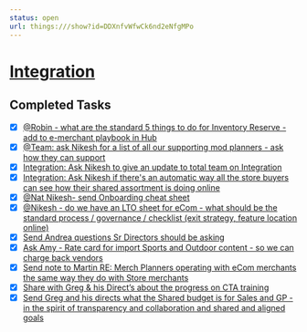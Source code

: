 ```yaml
---
status: open
url: things:///show?id=DDXnfvWfwCk6nd2eNfgMPo
---
```


# [Integration](things:///show?id=DDXnfvWfwCk6nd2eNfgMPo)

## Completed Tasks

- [x] [@Robin - what are the standard 5 things to do for Inventory Reserve - add to e-merchant playbook in Hub](things:///show?id=5ru4yoDgaMrPPNiDwePdWf)
- [x] [@Team: ask Nikesh for a list of all our supporting mod planners - ask how they can support](things:///show?id=8mNtXomTH286LyYzcphSAy)
- [x] [Integration: Ask Nikesh to give an update to total team on Integration ](things:///show?id=QKRz82WrQFKyEF5oTdxz1e)
- [x] [Integration: Ask Nikesh if there's an automatic way all the store buyers can see how their shared assortment is doing online ](things:///show?id=RowHocXbpmmqSMGwpuANP1)
- [x] [@Nat Nikesh- send Onboarding cheat sheet](things:///show?id=Bp4GEgrSq9aQYNG7v66RYA)
- [x] [@Nikesh - do we have an LTO sheet for eCom - what should be the standard process / governance / checklist (exit strategy, feature location online)](things:///show?id=9R546tYTw5CykZDEF5eGbG)
- [x] [Send Andrea questions Sr Directors should be asking ](things:///show?id=LHtxqpeueRYsr8sk1DfycZ)
- [x] [Ask Amy - Rate card for import Sports and Outdoor content - so we can charge back vendors](things:///show?id=9HCV4Ad9J2bsjSw6HpmQW7)
- [x] [Send note to Martin RE: Merch Planners operating with eCom merchants the same way they do with Store merchants](things:///show?id=ESTLzwrEfSMAncDXvC7koQ)
- [x] [Share with Greg & his Direct’s about the progress on CTA training](things:///show?id=564wP56sjz1Dq5hgcRreEj)
- [x] [Send Greg and his directs what the Shared budget is for Sales and GP - in the spirit of transparency and collaboration and shared and aligned goals](things:///show?id=Sifn9sYmRvSeHCCLZnn2Zk)